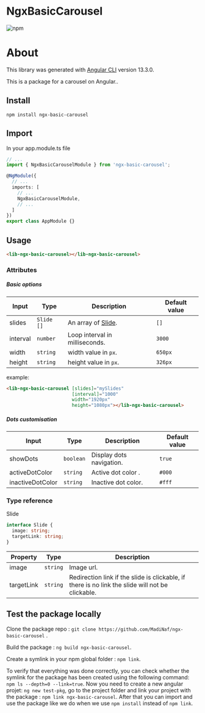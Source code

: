 # NgxBasicCarousel

![![npm](https://img.shields.io/npm/v/ngx-basic-carousel?color=green)](https://www.npmjs.com/package/ngx-basic-carousel)

# About

This library was generated with [Angular CLI](https://github.com/angular/angular-cli) version 13.3.0.

This is a package for a carousel on Angular..

## Install

`npm install ngx-basic-carousel`

## Import

In your app.module.ts file

```ts
// ...
import { NgxBasicCarouselModule } from 'ngx-basic-carousel';

@NgModule({
  // ...
  imports: [
    // ...
    NgxBasicCarouselModule,
    // ...
  ]
})
export class AppModule {}
```

## Usage

```html
<lib-ngx-basic-carousel></lib-ngx-basic-carousel>
```

### Attributes

##### Basic options

| Input    | Type       | Description                      | Default value |
| -------- | ---------- | -------------------------------- | ------------- |
| slides   | `Slide []` | An array of [Slide](#slideType). | `[]`          |
| interval | `number`   | Loop interval in milliseconds.   | `3000`        |
| width    | `string`   | width value in `px`.             | `650px`       |
| height   | `string`   | height value in `px`.            | `326px`       |

example:

```html
<lib-ngx-basic-carousel [slides]="mySlides"
                        [interval]="1000"
                        width="1920px"
                        height="1080px"></lib-ngx-basic-carousel>
```

##### Dots customisation

| Input            | Type      | Description              | Default value |
| ---------------- | --------- | ------------------------ | ------------- |
| showDots         | `boolean` | Display dots navigation. | `true`        |
| activeDotColor   | `string`  | Active dot color .       | `#000`        |
| inactiveDotColor | `string`  | Inactive dot color.      | `#fff`        |

### Type reference

<a name="slideType">Slide</a>

```ts
interface Slide {
  image: string;
  targetLink: string;
}
```

| Property   | Type     | Description                                                                                      |
| ---------- | -------- | ------------------------------------------------------------------------------------------------ |
| image      | `string` | Image url.                                                                                       |
| targetLink | `string` | Redirection link if the slide is clickable, if there is no link the slide will not be clickable. |

## Test the package locally

Clone the package repo : ` git clone https://github.com/MadiNaf/ngx-basic-carousel ` .

Build the package : ` ng build ngx-basic-carousel `.

Create a symlink in your npm global  folder : ` npm link `.

To verify that everything was done correctly, you can check whether the symlink for the package has been created using the following command: ` npm ls --depth=0 --link=true `.
Now you need to create a new angular projet: ` ng new test-pkg `, go to the project folder and link your project with the package : ` npm link ngx-basic-carousel `.
After that you can import and use the package like we do when we use `npm install` instead of `npm link`.
